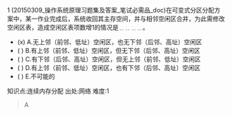 1
(20150309_操作系统原理习题集及答案_笔试必需品_doc)在可变式分区分配方案中，某一作业完成后，系统收回其主存空间，并与相邻空闲区合并，为此需修改
空闲区表，造成空闲区表项数增1的情况是﹎﹎﹎﹎。
- (x) A.无上邻（前邻、低址）空闲区，也无下邻（后邻、高址）空闲区
- ( ) B.有上邻（前邻、低址）空闲区，但无下邻（后邻、高址）空闲区
- ( ) C.有下邻（后邻、高址）空闲区，但无上邻（前邻、低址）空闲区
- ( ) D.有上邻（前邻、低址）空闲区，也有下邻（后邻、高址）空闲区
- ( ) E.不可能的

知识点:连续内存分配
出处:网络
难度:1
> A
